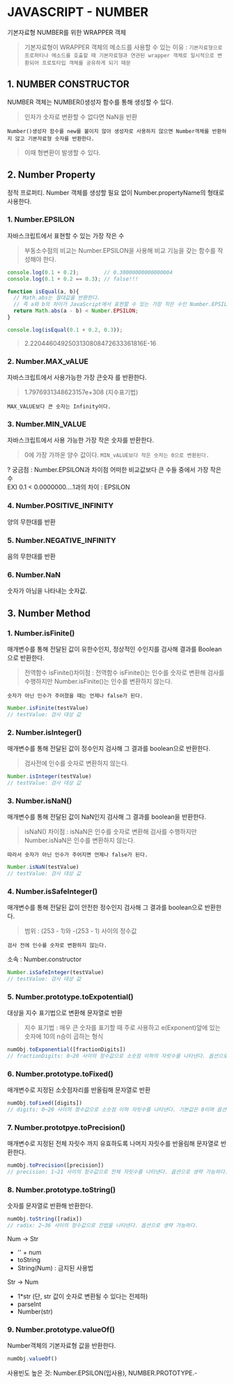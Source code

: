 # JAVASCRIPT - NUMBER
기본자료형 NUMBER를 위한 WRAPPER 객체

> 기본자료형이 WRAPPER 객체의 메소드를 사용할 수 있는 이유 : `기본자료형으로 프로퍼티나 메소드를 호출할 때 기본자료형과 연관된 wrapper 객체로 일시적으로 변환되어 프로토타입 객체를 공유하게 되기 때문`

## 1. NUMBER CONSTRUCTOR
NUMBER 객체는 NUMBER()생성자 함수를 통해 생성할 수 있다.

>인자가 숫자로 변환할 수 없다면 NaN을 반환

`Number()생성자 함수를 new를 붙이지 않아 생성자로 사용하지 않으면 Number객체를 반환하지 않고 기본자료형 숫자를 반환한다.`
>이때 형변환이 발생할 수 있다.

## 2. Number Property
정적 프로퍼티. Number 객체를 생성할 필요 없이 Number.propertyName의 형태로 사용한다.

### 1. Number.EPSILON
자바스크립트에서 표현할 수 있는 가장 작은 수

>부동소수점의 비교는 Number.EPSILON을 사용해 비교 기능을 갖는 함수를 작성해야 한다.

```javascript
console.log(0.1 + 0.2);        // 0.30000000000000004
console.log(0.1 + 0.2 == 0.3); // false!!!

function isEqual(a, b){
  // Math.abs는 절대값을 반환한다.
  // 즉 a와 b의 차이가 JavaScript에서 표현할 수 있는 가장 작은 수인 Number.EPSILON보다 작으면 같은 수로 인정할 수 있다.
  return Math.abs(a - b) < Number.EPSILON;
}

console.log(isEqual(0.1 + 0.2, 0.3));
```
> 2.2204460492503130808472633361816E-16

### 2. Number.MAX_vALUE
자바스크립트에서 사용가능한 가장 큰숫자 를 반환한다.

>1.7976931348623157e+308 (지수표기법)

`MAX_VALUE보다 큰 숫자는 Infinity이다.`

### 3. Number.MIN_VALUE
자바스크립트에서 사용 가능한 가장 작은 숫자를 반환한다.

>0에 가장 가까운 양수 값이다. 
`MIN_vALUE보다 작은 숫자는 0으로 변환된다.`

? 궁금점 : Number.EPSILON과 차이점
어떠한 비교값보다 큰 수들 중에서 가장 작은 수  
EX) 0.1 < 0.0000000....1과의 차이 : EPSILON
### 4. Number.POSITIVE_INFINITY
양의 무한대를 반환

### 5. Number.NEGATIVE_INFINITY
음의 무한대를 반환

### 6. Number.NaN
숫자가 아님을 나타내는 숫자값.

## 3. Number Method

### 1. Number.isFinite()
매개변수를 통해 전달된 값이 유한수인지, 정상적인 수인지를 검사해 결과를 Boolean으로 반환한다.

>전역함수 isFinite()차이점 : 전역함수 isFinite()는 인수를 숫자로 변환해 검사를 수행하지만 Number.isFinite()는 인수를 변환하지 않는다.

`숫자가 아닌 인수가 주어졌을 때는 언제나 false가 된다.`
```javascript
Number.isFinite(testValue)
// testValue: 검사 대상 값
```
### 2. Number.isInteger()
매개변수를 통해 전달된 값이 정수인지 검사해 그 결과를 boolean으로 반환한다.

> 검사전에 인수를 숫자로 변환하지 않는다.
```javascript
Number.isInteger(testValue)
// testValue: 검사 대상 값
```
### 3. Number.isNaN()
매개변수를 통해 전달된 값이 NaN인지 검사해 그 결과를 boolean을 반환한다.

>isNaN() 차이점 : isNaN은 인수를 숫자로 변환해 검사를 수행하지만 Number.isNaN은 인수를 변환하지 않는다.

`따라서 숫자가 아닌 인수가 주어지면 언제나 false가 된다.`
```javascript
Number.isNaN(testValue)
// testValue: 검사 대상 값
```
### 4. Number.isSafeInteger()
매개변수를 통해 전달된 값이 안전한 정수인지 검사해 그 결과를 boolean으로 반환한다.

> 범위 : (253 - 1)와 -(253 - 1) 사이의 정수값

`검사 전에 인수를 숫자로 변환하지 않는다.`

소속 : Number.constructor
```javascript
Number.isSafeInteger(testValue)
// testValue: 검사 대상 값
```
### 5. Number.prototype.toExpotential()
대상을 지수 표기법으로 변환해 문자열로 반환

> 지수 표기법 : 매우 큰 숫자를 표기할 때 주로 사용하고 e(Exponent)앞에 있는 숫자에 10의 n승이 곱하는 형식
```javascript
numObj.toExponential([fractionDigits])
// fractionDigits: 0~20 사이의 정수값으로 소숫점 이하의 자릿수를 나타낸다. 옵션으로 생략 가능하다.  
```
### 6. Number.prototype.toFixed()
매개변수로 지정된 소숫점자리를 반올림해 문자열로 반환
```javascript
numObj.toFixed([digits])
// digits: 0~20 사이의 정수값으로 소숫점 이하 자릿수를 나타낸다. 기본값은 0이며 옵션으로 생략 가능하다.
```

### 7. Number.prototpye.toPrecision()
매개변수로 지정된 전체 자릿수 까지 유효하도록 나머지 자릿수를 반올림해 문자열로 반환한다.

```javascript
numObj.toPrecision([precision])
// precision: 1~21 사이의 정수값으로 전체 자릿수를 나타낸다. 옵션으로 생략 가능하다.
```

### 8. Number.prototype.toString()
숫자를 문자열로 반환해 반환한다.

```javascript
numObj.toString([radix])
// radix: 2~36 사이의 정수값으로 진법을 나타낸다. 옵션으로 생략 가능하다.
```
Num -> Str
- '' + num
- toString
- String(Num) : 금지된 사용법

Str -> Num
- 1*str (단, str 값이 숫자로 변환될 수 있다는 전제하)
- parseInt
- Number(str)
### 9. Number.prototype.valueOf()
Number객체의 기본자료형 값을 반환한다.
```javascript
numObj.valueOf()
```

사용빈도 높은 것: Number.EPSILON(입사용), NUMBER.PROTOTYPE.-